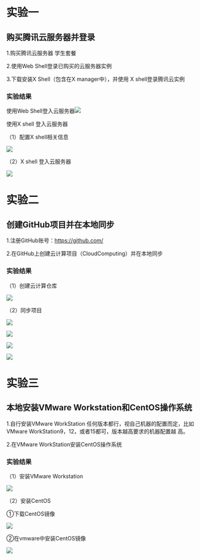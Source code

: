 # 实验一

## 购买腾讯云服务器并登录

1.购买腾讯云服务器 学生套餐 

2.使用Web Shell登录已购买的云服务器实例 

3.下载安装X Shell（包含在X manager中），并使用 X shell登录腾讯云实例



### 实验结果

使用Web Shell登入云服务器![](https://github.com/rusb1994/cloudcomputing/blob/master/image/001.png)

使用X shell 登入云服务器

（1）配置X shell相关信息

![](https://github.com/rusb1994/cloudcomputing/blob/master/image/003.png)

（2）X shell 登入云服务器

![](https://github.com/rusb1994/cloudcomputing/blob/master/image/002.png)

# 实验二

## 创建GitHub项目并在本地同步

1.注册GitHub账号：https://github.com/ 

2.在GitHub上创建云计算项目（CloudComputing）并在本地同步

### 实验结果

（1）创建云计算仓库

![](https://github.com/rusb1994/cloudcomputing/blob/master/image/004.png)



（2）同步项目

![](https://github.com/rusb1994/cloudcomputing/blob/master/image/005.png)

![](https://github.com/rusb1994/cloudcomputing/blob/master/image/006.png)

![](https://github.com/rusb1994/cloudcomputing/blob/master/image/007.png)

![](https://github.com/rusb1994/cloudcomputing/blob/master/image/008.png)

# 实验三

## 本地安装VMware Workstation和CentOS操作系统

1.自行安装VMware WorkStation  任何版本都行，视自己机器的配置而定，比如VMware WorkStation9，12，或者15都可，版本越高要求的机器配置越 高。 

2.在VMware WorkStation安装CentOS操作系统 

### 实验结果

（1）安装VMware Workstation

![](https://github.com/rusb1994/cloudcomputing/blob/master/image/009.png)

（2）安装CentOS 

①下载CentOS镜像

![](https://github.com/rusb1994/cloudcomputing/blob/master/image/010.png)

②在vmware中安装CentOS镜像

![](https://github.com/rusb1994/cloudcomputing/blob/master/image/011.png)